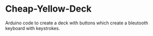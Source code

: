 # Cheap-Yellow-Deck
Arduino code to create a deck with buttons which create a bleutooth keyboard with keystrokes.
